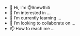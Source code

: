 - 👋 Hi, I’m @Snewthiti
- 👀 I’m interested in ...
- 🌱 I’m currently learning ...
- 💞️ I’m looking to collaborate on ...
- 📫 How to reach me ...

<!---
Snewthiti/Snewthiti is a ✨ special ✨ repository because its `README.md` (this file) appears on your GitHub profile.
You can click the Preview link to take a look at your changes.
--->
